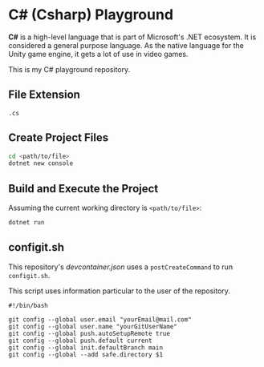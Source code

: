 # C# (Csharp) Playground

**C#** is a high-level language that is part of Microsoft's .NET ecosystem. It is considered a general purpose language. As the native language for the Unity game engine, it gets a lot of use in video games.

This is my C# playground repository.

## File Extension

`.cs`

## Create Project Files

```bash
cd <path/to/file>
dotnet new console
```

## Build and Execute the Project

Assuming the current working directory is `<path/to/file>`:

```bash
dotnet run
```

## configit.sh

This repository's *devcontainer.json* uses a `postCreateCommand` to run `configit.sh`.

This script uses information particular to the user of the repository.

```shell
#!/bin/bash

git config --global user.email "yourEmail@mail.com"
git config --global user.name "yourGitUserName"
git config --global push.autoSetupRemote true
git config --global push.default current
git config --global init.defaultBranch main
git config --global --add safe.directory $1
```
